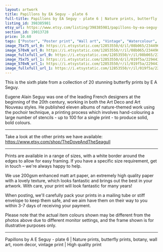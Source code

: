```yaml
---
layout: artwork
title: Papillons by EA Seguy - plate 6 
full-title: Papillons by EA Seguy - plate 6 | Nature prints, butterfly prints, botany, wall art, room decor, vintage print | High quality print
listing_id: 398385981
etsy_url: https://www.etsy.com/listing/398385981/papillons-by-ea-seguy-plate-6-nature?utm_source=ds&utm_medium=api&utm_campaign=api
section_id: 19013728
price: 10.60
tags: ["Poster", "Poster print", "Wall art", "Vintage", "Watercolour", "Nature", "Botanical art", "Wildlife", "Nature print", "Butterfly print", "Butterfly art", "Butterfly poster", "High quality print"]
image_75x75_url_0: https://i.etsystatic.com/12853550/d/il/08b065/2344963905/il_75x75.2344963905_2yjo.jpg?version=0
image_570xN_url_0: https://i.etsystatic.com/12853550/r/il/08b065/2344963905/il_570xN.2344963905_2yjo.jpg
image_fullxfull_url_0: https://i.etsystatic.com/12853550/r/il/08b065/2344963905/il_fullxfull.2344963905_2yjo.jpg
image_75x75_url_1: https://i.etsystatic.com/12853550/d/il/019f5a/2294436678/il_75x75.2294436678_2eiu.jpg?version=0
image_570xN_url_1: https://i.etsystatic.com/12853550/r/il/019f5a/2294436678/il_570xN.2294436678_2eiu.jpg
image_fullxfull_url_1: https://i.etsystatic.com/12853550/r/il/019f5a/2294436678/il_fullxfull.2294436678_2eiu.jpg
---
```

This is the sixth plate from a collection of 20 stunning butterfly prints by E A Seguy.

Eugene Alain Seguy was one of the leading French designers at the beginning of the 20th century, working in both the Art Deco and Art Nouveau styles. He published eleven albums of nature-themed work using the pochoir technique, a printing process which involves hand-colouring a large number of stencils - up to 100 for a single print -  to produce solid, bold colours.

---

Take a look at the other prints we have available: https://www.etsy.com/shop/TheDoveAndTheSeagull

---

Prints are available in a range of sizes, with a white border around the edges to allow for easy framing. If you have a specific size requirement, get in touch – we&#39;re always happy to help.

We use 200gsm enhanced matt art paper, an extremely high quality paper with a lovely texture, which looks fantastic and brings out the best in your artwork. With care, your print will look fantastic for many years!

When posting, we&#39;ll carefully pack your prints in a mailing tube or stiff envelope to keep them safe, and we aim have them on their way to you within 3-7 days of receiving your payment.

Please note that the actual item colours shown may be different from the photos above due to different monitor settings, and the frame shown is for illustrative purposes only.

---

Papillons by A E Seguy - plate 6 | Nature prints, butterfly prints, botany, wall art, room decor, vintage print | High quality print
